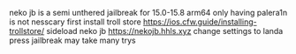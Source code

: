 neko jb is a semi unthered jailbreak for 15.0-15.8 arm64 only
having palera1n is not nesscary
first install troll store https://ios.cfw.guide/installing-trollstore/
sideload neko jb https://nekojb.hhls.xyz
change settings to landa 
press jailbreak may take many trys
